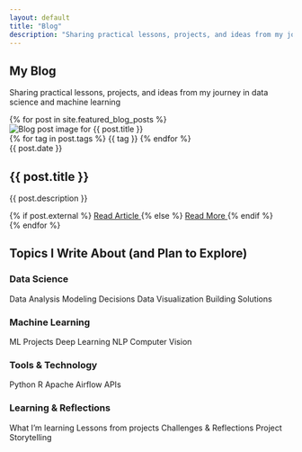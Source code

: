 ```yaml
---
layout: default
title: "Blog"
description: "Sharing practical lessons, projects, and ideas from my journey in data science and machine learning by Marco Vieto Vega."
---
```


<div class="blog-page">

<section class="page-header" style="background: url('{{ '/assets/img/blog-bg.jpg' | relative_url }}') center/cover no-repeat;">
  <div class="container">
    <h1 class="page-title">My Blog</h1>
    <p class="page-subtitle">Sharing practical lessons, projects, and ideas from my journey in data science and machine learning</p>
  </div>
</section>

<section class="blog-section">
  <div class="container">
    <div class="blog-grid">
      {% for post in site.featured_blog_posts %}
      <div class="blog-card">
        <div class="blog-image">
          <img src="{{ '/assets/img/' | append: post.image | relative_url }}" alt="Blog post image for {{ post.title }}" loading="lazy">
          <div class="blog-tags blog-tags-overlay">
            {% for tag in post.tags %}
            <span class="tag tag-small">{{ tag }}</span>
            {% endfor %}
          </div>
        </div>
        <div class="blog-content">
          <div class="blog-meta">
            <span class="blog-date">{{ post.date }}</span>
          </div>
          <h2 class="blog-title">{{ post.title }}</h2>
          <p class="blog-description">{{ post.description }}</p>
          <div class="blog-links">
            {% if post.external %}
              <a href="{{ post.link }}" target="_blank" class="btn-project btn-primary">
                <i class="fas fa-external-link-alt"></i> Read Article
              </a>
            {% else %}
              <a href="{{ post.link }}" class="btn-project btn-secondary">
                <i class="fas fa-book-open"></i> Read More
              </a>
            {% endif %}
          </div>
        </div>
      </div>
      {% endfor %}
    </div>
  </div>
</section>

<section class="topics-section">
  <div class="container">
    <h2 class="section-title">Topics I Write About  (and Plan to Explore)</h2>
    <div class="topics-grid">
      <div class="topic-category">
        <h3>Data Science</h3>
        <div class="topics-list">
          <span class="topic-tag">Data Analysis</span>
          <span class="topic-tag">Modeling Decisions</span>
          <span class="topic-tag">Data Visualization</span>
          <span class="topic-tag">Building Solutions</span>
        </div>
      </div>
      <div class="topic-category">
        <h3>Machine Learning</h3>
        <div class="topics-list">
          <span class="topic-tag">ML Projects</span>
          <span class="topic-tag">Deep Learning</span>
          <span class="topic-tag">NLP</span>
          <span class="topic-tag">Computer Vision</span>
        </div>
      </div>
      <div class="topic-category">
        <h3>Tools & Technology</h3>
        <div class="topics-list">
          <span class="topic-tag">Python</span>
          <span class="topic-tag">R</span>
          <span class="topic-tag">Apache Airflow</span>
          <span class="topic-tag">APIs</span>
        </div>
      </div>
      <div class="topic-category">
        <h3>Learning & Reflections</h3>
        <div class="topics-list">
          <span class="topic-tag">What I’m learning</span>
          <span class="topic-tag">Lessons from projects</span>
          <span class="topic-tag">Challenges & Reflections</span>
          <span class="topic-tag">Project Storytelling</span>
        </div>
      </div>
    </div>
  </div>
</section>

</div>
